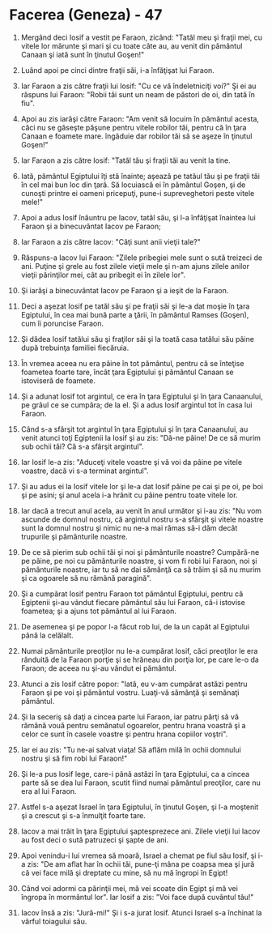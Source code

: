 # Facerea (Geneza) - 47

1. Mergând deci Iosif a vestit pe Faraon, zicând: "Tatăl meu şi fraţii mei, cu vitele lor mărunte şi mari şi cu toate câte au, au venit din pământul Canaan şi iată sunt în ţinutul Goşen!"

2. Luând apoi pe cinci dintre fraţii săi, i-a înfăţişat lui Faraon.

3. Iar Faraon a zis către fraţii lui Iosif: "Cu ce vă îndeletniciţi voi?" Şi ei au răspuns lui Faraon: "Robii tăi sunt un neam de păstori de oi, din tată în fiu".

4. Apoi au zis iarăşi către Faraon: "Am venit să locuim în pământul acesta, căci nu se găseşte păşune pentru vitele robilor tăi, pentru că în ţara Canaan e foamete mare. îngăduie dar robilor tăi să se aşeze în ţinutul Goşen!"

5. Iar Faraon a zis către Iosif: "Tatăl tău şi fraţii tăi au venit la tine.

6. Iată, pământul Egiptului îţi stă înainte; aşează pe tatăul tău şi pe fraţii tăi în cel mai bun loc din ţară. Să locuiască ei în pământul Goşen, şi de cunoşti printre ei oameni pricepuţi, pune-i supreveghetori peste vitele mele!"

7. Apoi a adus Iosif înăuntru pe Iacov, tatăl său, şi l-a înfăţişat înaintea lui Faraon şi a binecuvântat Iacov pe Faraon;

8. Iar Faraon a zis către Iacov: "Câţi sunt anii vieţii tale?"

9. Răspuns-a Iacov lui Faraon: "Zilele pribegiei mele sunt o sută treizeci de ani. Puţine şi grele au fost zilele vieţii mele şi n-am ajuns zilele anilor vieţii părinţilor mei, cât au pribegit ei în zilele lor".

10. Şi iarăşi a binecuvântat Iacov pe Faraon şi a ieşit de la Faraon.

11. Deci a aşezat Iosif pe tatăl său şi pe fraţii săi şi le-a dat moşie în ţara Egiptului, în cea mai bună parte a ţării, în pământul Ramses (Goşen), cum îi poruncise Faraon.

12. Şi dădea Iosif tatălui său şi fraţilor săi şi la toată casa tatălui său pâine după trebuinţa familiei fiecăruia.

13. În vremea aceea nu era pâine în tot pământul, pentru că se înteţise foametea foarte tare, încât ţara Egiptului şi pământul Canaan se istoviseră de foamete.

14. Şi a adunat Iosif tot argintul, ce era în ţara Egiptului şi în ţara Canaanului, pe grâul ce se cumpăra; de la el. Şi a adus Iosif argintul tot în casa lui Faraon.

15. Când s-a sfârşit tot argintul în ţara Egiptului şi în ţara Canaanului, au venit atunci toţi Egiptenii la Iosif şi au zis: "Dă-ne pâine! De ce să murim sub ochii tăi? Că s-a sfârşit argintul".

16. Iar Iosif le-a zis: "Aduceţi vitele voastre şi vă voi da pâine pe vitele voastre, dacă vi s-a terminat argintul".

17. Şi au adus ei la Iosif vitele lor şi le-a dat Iosif pâine pe cai şi pe oi, pe boi şi pe asini; şi anul acela i-a hrănit cu pâine pentru toate vitele lor.

18. Iar dacă a trecut anul acela, au venit în anul următor şi i-au zis: "Nu vom ascunde de domnul nostru, că argintul nostru s-a sfârşit şi vitele noastre sunt la domnul nostru şi nimic nu ne-a mai rămas să-i dăm decât trupurile şi pământurile noastre.

19. De ce să pierim sub ochii tăi şi noi şi pământurile noastre? Cumpără-ne pe pâine, pe noi cu pământurile noastre, şi vom fi robi lui Faraon, noi şi pământurile noastre, iar tu să ne dai sămânţă ca să trăim şi să nu murim şi ca ogoarele să nu rămână paragină".

20. Şi a cumpărat Iosif pentru Faraon tot pământul Egiptului, pentru că Egiptenii şi-au vândut fiecare pământul său lui Faraon, că-i istovise foametea; şi a ajuns tot pământul al lui Faraon.

21. De asemenea şi pe popor l-a făcut rob lui, de la un capăt al Egiptului până la celălalt.

22. Numai pământurile preoţilor nu le-a cumpărat Iosif, căci preoţilor le era rânduită de la Faraon porţie şi se hrăneau din porţia lor, pe care le-o da Faraon; de aceea nu şi-au vândut ei pământul.

23. Atunci a zis Iosif către popor: "Iată, eu v-am cumpărat astăzi pentru Faraon şi pe voi şi pământul vostru. Luaţi-vă sămânţă şi semănaţi pământul.

24. Şi la seceriş să daţi a cincea parte lui Faraon, iar patru părţi să vă rămână vouă pentru semănatul ogoarelor, pentru hrana voastră şi a celor ce sunt în casele voastre şi pentru hrana copiilor voştri".

25. Iar ei au zis: "Tu ne-ai salvat viaţa! Să aflăm milă în ochii domnului nostru şi să fim robi lui Faraon!"

26. Şi le-a pus Iosif lege, care-i până astăzi în ţara Egiptului, ca a cincea parte să se dea lui Faraon, scutit fiind numai pământul preoţilor, care nu era al lui Faraon.

27. Astfel s-a aşezat Israel în ţara Egiptului, în ţinutul Goşen, şi l-a moştenit şi a crescut şi s-a înmulţit foarte tare.

28. Iacov a mai trăit în ţara Egiptului şaptesprezece ani. Zilele vieţii lui Iacov au fost deci o sută patruzeci şi şapte de ani.

29. Apoi venindu-i lui vremea să moară, Israel a chemat pe fiul său Iosif, şi i-a zis: "De am aflat har în ochii tăi, pune-ţi mâna pe coapsa mea şi jură că vei face milă şi dreptate cu mine, să nu mă îngropi în Egipt!

30. Când voi adormi ca părinţii mei, mă vei scoate din Egipt şi mă vei îngropa în mormântul lor". Iar Iosif a zis: "Voi face după cuvântul tău!"

31. Iacov însă a zis: "Jură-mi!" Şi i s-a jurat Iosif. Atunci Israel s-a închinat la vârful toiagului său.

